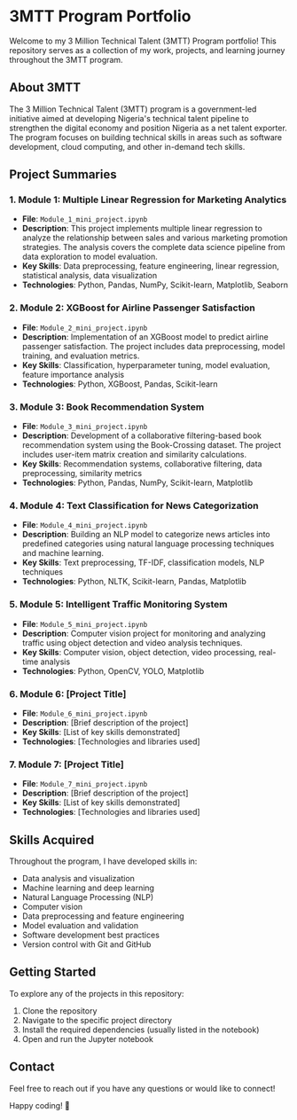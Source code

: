 # 3MTT Program Portfolio

Welcome to my 3 Million Technical Talent (3MTT) Program portfolio! This repository serves as a collection of my work, projects, and learning journey throughout the 3MTT program.

## About 3MTT

The 3 Million Technical Talent (3MTT) program is a government-led initiative aimed at developing Nigeria's technical talent pipeline to strengthen the digital economy and position Nigeria as a net talent exporter. The program focuses on building technical skills in areas such as software development, cloud computing, and other in-demand tech skills.

## Project Summaries

### 1. Module 1: Multiple Linear Regression for Marketing Analytics
- **File**: `Module_1_mini_project.ipynb`
- **Description**: This project implements multiple linear regression to analyze the relationship between sales and various marketing promotion strategies. The analysis covers the complete data science pipeline from data exploration to model evaluation.
- **Key Skills**: Data preprocessing, feature engineering, linear regression, statistical analysis, data visualization
- **Technologies**: Python, Pandas, NumPy, Scikit-learn, Matplotlib, Seaborn

### 2. Module 2: XGBoost for Airline Passenger Satisfaction
- **File**: `Module_2_mini_project.ipynb`
- **Description**: Implementation of an XGBoost model to predict airline passenger satisfaction. The project includes data preprocessing, model training, and evaluation metrics.
- **Key Skills**: Classification, hyperparameter tuning, model evaluation, feature importance analysis
- **Technologies**: Python, XGBoost, Pandas, Scikit-learn

### 3. Module 3: Book Recommendation System
- **File**: `Module_3_mini_project.ipynb`
- **Description**: Development of a collaborative filtering-based book recommendation system using the Book-Crossing dataset. The project includes user-item matrix creation and similarity calculations.
- **Key Skills**: Recommendation systems, collaborative filtering, data preprocessing, similarity metrics
- **Technologies**: Python, Pandas, NumPy, Scikit-learn, Matplotlib

### 4. Module 4: Text Classification for News Categorization
- **File**: `Module_4_mini_project.ipynb`
- **Description**: Building an NLP model to categorize news articles into predefined categories using natural language processing techniques and machine learning.
- **Key Skills**: Text preprocessing, TF-IDF, classification models, NLP techniques
- **Technologies**: Python, NLTK, Scikit-learn, Pandas, Matplotlib

### 5. Module 5: Intelligent Traffic Monitoring System
- **File**: `Module_5_mini_project.ipynb`
- **Description**: Computer vision project for monitoring and analyzing traffic using object detection and video analysis techniques.
- **Key Skills**: Computer vision, object detection, video processing, real-time analysis
- **Technologies**: Python, OpenCV, YOLO, Matplotlib

### 6. Module 6: [Project Title]
- **File**: `Module_6_mini_project.ipynb`
- **Description**: [Brief description of the project]
- **Key Skills**: [List of key skills demonstrated]
- **Technologies**: [Technologies and libraries used]

### 7. Module 7: [Project Title]
- **File**: `Module_7_mini_project.ipynb`
- **Description**: [Brief description of the project]
- **Key Skills**: [List of key skills demonstrated]
- **Technologies**: [Technologies and libraries used]

## Skills Acquired

Throughout the program, I have developed skills in:

- Data analysis and visualization
- Machine learning and deep learning
- Natural Language Processing (NLP)
- Computer vision
- Data preprocessing and feature engineering
- Model evaluation and validation
- Software development best practices
- Version control with Git and GitHub

## Getting Started

To explore any of the projects in this repository:

1. Clone the repository
2. Navigate to the specific project directory
3. Install the required dependencies (usually listed in the notebook)
4. Open and run the Jupyter notebook

## Contact

Feel free to reach out if you have any questions or would like to connect!

Happy coding! 🚀
